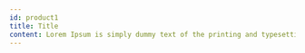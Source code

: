 ```yaml
---
id: product1
title: Title
content: Lorem Ipsum is simply dummy text of the printing and typesetting industry. Lorem Ipsum has been the industry's standard dummy text ever since the 1500s
---
```

